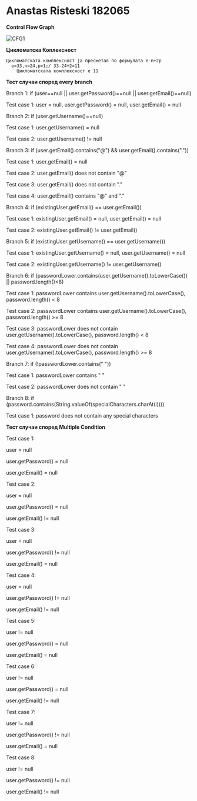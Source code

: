 # Anastas Risteski 182065
**Control Flow Graph**

![CFG1](https://github.com/anastasristeski/SI_2023_lab2_182065/assets/77769395/4da69f35-26a9-49ee-a3be-c83d2c77ef95)



**Цикломатска Коплексност**

    Цикломатската комплексност ја пресметав по формулата e-n+2p
      e=33,n=24,p=1;/ 33-24+2=11
        Цикломатската комплексност е 11      

**Тест случаи според every branch**

Branch 1: if (user==null || user.getPassword()==null || user.getEmail()==null)

Test case 1: user = null, user.getPassword() = null, user.getEmail() = null

Branch 2: if (user.getUsername()==null)

Test case 1: user.getUsername() = null

Test case 2: user.getUsername() != null

Branch 3: if (user.getEmail().contains("@") && user.getEmail().contains("."))

Test case 1: user.getEmail() = null

Test case 2: user.getEmail() does not contain "@"

Test case 3: user.getEmail() does not contain "."

Test case 4: user.getEmail() contains "@" and "."

Branch 4: if (existingUser.getEmail() == user.getEmail())

Test case 1: existingUser.getEmail() = null, user.getEmail() = null

Test case 2: existingUser.getEmail() != user.getEmail()

Branch 5: if (existingUser.getUsername() == user.getUsername())

Test case 1: existingUser.getUsername() = null, user.getUsername() = null

Test case 2: existingUser.getUsername() != user.getUsername()

Branch 6: if (passwordLower.contains(user.getUsername().toLowerCase()) || password.length()<8)

Test case 1: passwordLower contains user.getUsername().toLowerCase(), password.length() < 8


Test case 2: passwordLower contains user.getUsername().toLowerCase(), password.length() >= 8

Test case 3: passwordLower does not contain user.getUsername().toLowerCase(), password.length() < 8

Test case 4: passwordLower does not contain user.getUsername().toLowerCase(), password.length() >= 8

Branch 7: if (!passwordLower.contains(" "))

Test case 1: passwordLower contains " "

Test case 2: passwordLower does not contain " "

Branch 8: if (password.contains(String.valueOf(specialCharacters.charAt(i))))

Test case 1: password does not contain any special characters


**Тест случаи според Multiple Condition**

Test case 1:

user = null

user.getPassword() = null

user.getEmail() = null

Test case 2:

user = null

user.getPassword() = null

user.getEmail() != null

Test case 3:

user = null

user.getPassword() != null

user.getEmail() = null

Test case 4:

user = null

user.getPassword() != null

user.getEmail() != null

Test case 5:

user != null

user.getPassword() = null

user.getEmail() = null

Test case 6:

user != null

user.getPassword() = null

user.getEmail() != null

Test case 7:

user != null

user.getPassword() != null

user.getEmail() = null

Test case 8:

user != null

user.getPassword() != null

user.getEmail() != null
